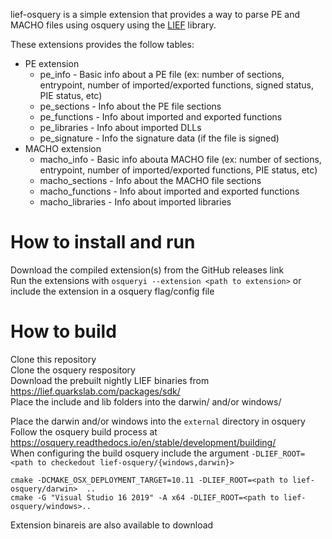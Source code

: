 lief-osquery is a simple extension that provides a way to parse PE and MACHO files using osquery using the [LIEF](https://lief.quarkslab.com/) library.

These extensions provides the follow tables:
* PE extension
  * pe_info - Basic info about a PE file (ex: number of sections, entrypoint, number of imported/exported functions, signed status, PIE status, etc)
  * pe_sections - Info about the PE file sections
  * pe_functions - Info about imported and exported functions
  * pe_libraries - Info about imported DLLs
  * pe_signature - Info the signature data (if the file is signed)
* MACHO extension
  * macho_info - Basic info abouta MACHO file (ex: number of sections, entrypoint, number of imported/exported functions, PIE status, etc)
  * macho_sections - Info about the MACHO file sections
  * macho_functions - Info about imported and exported functions
  * macho_libraries - Info about imported libraries
  
# How to install and run
Download the compiled extension(s) from the GitHub releases link  
Run the extensions with `osqueryi --extension <path to extension>` or include the extension in a osquery flag/config file

# How to build
Clone this repository  
Clone the osquery respository  
Download the prebuilt nightly LIEF binaries from https://lief.quarkslab.com/packages/sdk/  
Place the include and lib folders into the darwin/ and/or windows/

Place the darwin and/or windows into the `external` directory in osquery  
Follow the osquery build process at https://osquery.readthedocs.io/en/stable/development/building/  
When configuring the build osquery include the argument `-DLIEF_ROOT=<path to checkedout lief-osquery/{windows,darwin}>`  
```
cmake -DCMAKE_OSX_DEPLOYMENT_TARGET=10.11 -DLIEF_ROOT=<path to lief-osquery/darwin>  ..
cmake -G "Visual Studio 16 2019" -A x64 -DLIEF_ROOT=<path to lief-osquery/windows>..
```
Extension binareis are also available to download
